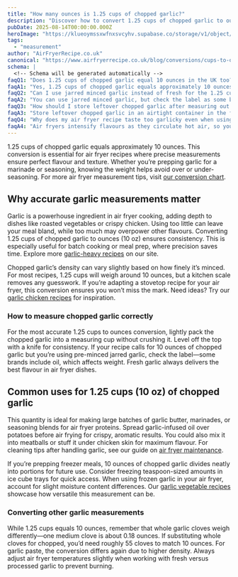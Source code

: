 ```yaml
---
title: "How many ounces is 1.25 cups of chopped garlic?"
description: "Discover how to convert 1.25 cups of chopped garlic to ounces with our easy guide—perfect for air fryer recipes and meal prep!"
pubDate: 2025-08-14T00:00:00.000Z
heroImage: "https://klueoymssxwfnxsvcyhv.supabase.co/storage/v1/object/public/Shmucket/how-many-ounces-is-1-25-cups-of-chopped-garlic.webp"
tags:
  - "measurement"
author: "AirFryerRecipe.co.uk"
canonical: "https://www.airfryerrecipe.co.uk/blog/conversions/cups-to-ounces/how-many-ounces-is-1-25-cups-of-chopped-garlic"
schema: |
  <!-- Schema will be generated automatically -->
faqQ1: "Does 1.25 cups of chopped garlic equal 10 ounces in the UK too?"
faqA1: "Yes, 1.25 cups of chopped garlic equals approximately 10 ounces in both UK and US measurements. The imperial ounce measurement is consistent for weight, though cup sizes can vary slightly by country. For air fryer recipes, this conversion remains reliable."
faqQ2: "Can I use jarred minced garlic instead of fresh for the 1.25 cups to ounces conversion?"
faqA2: "You can use jarred minced garlic, but check the label as some brands include oil or preservatives that alter the weight. Drain excess liquid before measuring to get closer to the 10-ounce equivalent. Fresh garlic generally provides better flavour for air fryer dishes."
faqQ3: "How should I store leftover chopped garlic after measuring out 1.25 cups?"
faqA3: "Store leftover chopped garlic in an airtight container in the fridge for up to 2 weeks, or freeze it in portions. For air frying, frozen garlic works well in marinades or sauces but may need slight cook time adjustments due to moisture content."
faqQ4: "Why does my air fryer recipe taste too garlicky even when using 1.25 cups (10 oz)?"
faqA4: "Air fryers intensify flavours as they circulate hot air, so you might need slightly less garlic than traditional recipes suggest. Try reducing to 1 cup (8 oz) if your dish tastes overpowering. The high heat can also caramelise garlic quickly, deepening its flavour."
---
```

<p>1.25 cups of chopped garlic equals approximately 10 ounces. This conversion is essential for air fryer recipes where precise measurements ensure perfect flavour and texture. Whether you’re prepping garlic for a marinade or seasoning, knowing the weight helps avoid over or under-seasoning. For more air fryer measurement tips, visit <a href=https://www.airfryerrecipe.co.uk/air-fryer-conversion-chart>our conversion chart</a>.</p>

<h2>Why accurate garlic measurements matter</h2>  
<p>Garlic is a powerhouse ingredient in air fryer cooking, adding depth to dishes like roasted vegetables or crispy chicken. Using too little can leave your meal bland, while too much may overpower other flavours. Converting 1.25 cups of chopped garlic to ounces (10 oz) ensures consistency. This is especially useful for batch cooking or meal prep, where precision saves time. Explore more <a href=https://www.airfryerrecipe.co.uk/recipes>garlic-heavy recipes</a> on our site.</p>  

<p>Chopped garlic’s density can vary slightly based on how finely it’s minced. For most recipes, 1.25 cups will weigh around 10 ounces, but a kitchen scale removes any guesswork. If you’re adapting a stovetop recipe for your air fryer, this conversion ensures you won’t miss the mark. Need ideas? Try our <a href=https://www.airfryerrecipe.co.uk/recipe-category/chicken>garlic chicken recipes</a> for inspiration.</p>  

<h3>How to measure chopped garlic correctly</h3>  
<p>For the most accurate 1.25 cups to ounces conversion, lightly pack the chopped garlic into a measuring cup without crushing it. Level off the top with a knife for consistency. If your recipe calls for 10 ounces of chopped garlic but you’re using pre-minced jarred garlic, check the label—some brands include oil, which affects weight. Fresh garlic always delivers the best flavour in air fryer dishes.</p>  

<h2>Common uses for 1.25 cups (10 oz) of chopped garlic</h2>  
<p>This quantity is ideal for making large batches of garlic butter, marinades, or seasoning blends for air fryer proteins. Spread garlic-infused oil over potatoes before air frying for crispy, aromatic results. You could also mix it into meatballs or stuff it under chicken skin for maximum flavour. For cleaning tips after handling garlic, see our guide on <a href=https://www.airfryerrecipe.co.uk/air-fryer-cleaner>air fryer maintenance</a>.</p>  

<p>If you’re prepping freezer meals, 10 ounces of chopped garlic divides neatly into portions for future use. Consider freezing teaspoon-sized amounts in ice cube trays for quick access. When using frozen garlic in your air fryer, account for slight moisture content differences. Our <a href=https://www.airfryerrecipe.co.uk/recipe-category/vegetables>garlic vegetable recipes</a> showcase how versatile this measurement can be.</p>  

<h3>Converting other garlic measurements</h3>  
<p>While 1.25 cups equals 10 ounces, remember that whole garlic cloves weigh differently—one medium clove is about 0.18 ounces. If substituting whole cloves for chopped, you’d need roughly 55 cloves to match 10 ounces. For garlic paste, the conversion differs again due to higher density. Always adjust air fryer temperatures slightly when working with fresh versus processed garlic to prevent burning.</p>
